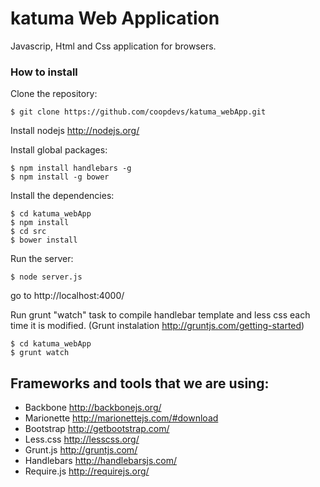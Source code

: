 # katuma Web Application

Javascrip, Html and Css application for browsers.

### How to install

Clone the repository:

    $ git clone https://github.com/coopdevs/katuma_webApp.git

Install nodejs http://nodejs.org/

Install global packages:
	
	$ npm install handlebars -g
	$ npm install -g bower

Install the dependencies:

    $ cd katuma_webApp
    $ npm install
    $ cd src
    $ bower install
    
Run the server:

	$ node server.js
	
go to http://localhost:4000/

Run grunt "watch" task to compile handlebar template and less css each time it is modified. (Grunt instalation http://gruntjs.com/getting-started)
	
	$ cd katuma_webApp
    $ grunt watch


## Frameworks and tools that we are using:

- Backbone http://backbonejs.org/
- Marionette http://marionettejs.com/#download
- Bootstrap http://getbootstrap.com/
- Less.css http://lesscss.org/
- Grunt.js http://gruntjs.com/
- Handlebars http://handlebarsjs.com/
- Require.js http://requirejs.org/


